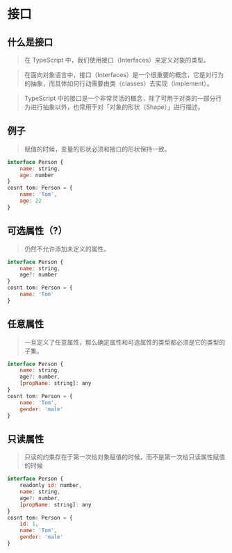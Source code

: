 # 接口

## 什么是接口
> 在 TypeScript 中，我们使用接口（Interfaces）来定义对象的类型。

> 在面向对象语言中，接口（Interfaces）是一个很重要的概念，它是对行为的抽象，而具体如何行动需要由类（classes）去实现（implement）。

> TypeScript 中的接口是一个非常灵活的概念，除了可用于对类的一部分行为进行抽象以外，也常用于对「对象的形状（Shape）」进行描述。

## 例子
> 赋值的时候，变量的形状必须和接口的形状保持一致。
```javascript
interface Person {
    name: string,
    age: number
}
cosnt tom: Person = {
    name: 'Tom',
    age: 22
}
```
## 可选属性（?）
> 仍然不允许添加未定义的属性。
```javascript
interface Person {
    name: string,
    age?: number
}
cosnt tom: Person = {
    name: 'Tom'
}
```

## 任意属性
> 一旦定义了任意属性，那么确定属性和可选属性的类型都必须是它的类型的子集。
```javascript
interface Person {
    name: string,
    age?: number,
    [propName: string]: any
}
cosnt tom: Person = {
    name: 'Tom',
    gender: 'male'
}
```

## 只读属性
> 只读的约束存在于第一次给对象赋值的时候，而不是第一次给只读属性赋值的时候
```javascript
interface Person {
    readonly id: number,
    name: string,
    age?: number,
    [propName: string]: any
}
cosnt tom: Person = {
    id: 1,
    name: 'Tom',
    gender: 'male'
}
```
